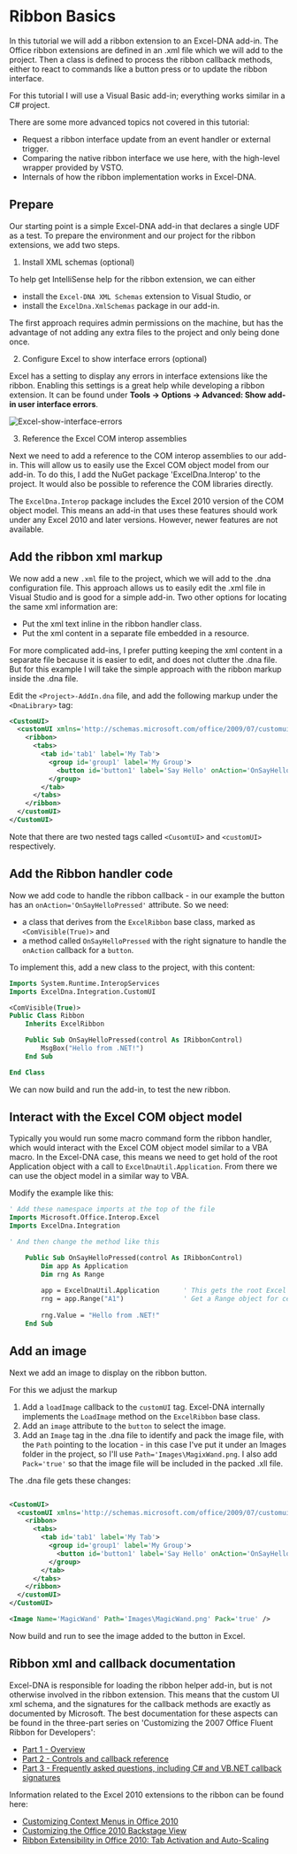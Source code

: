 # Ribbon Basics

In this tutorial we will add a ribbon extension to an Excel-DNA add-in.
The Office ribbon extensions are defined in an .xml file which we will add to the project.
Then a class is defined to process the ribbon callback methods, either to react to commands like a button press or to update the ribbon interface.

For this tutorial I will use a Visual Basic add-in; everything works similar in a C# project.

There are some more advanced topics not covered in this tutorial:
* Request a ribbon interface update from an event handler or external trigger.
* Comparing the native ribbon interface we use here, with the high-level wrapper provided by VSTO.
* Internals of how the ribbon implementation works in Excel-DNA.

## Prepare

Our starting point is a simple Excel-DNA add-in that declares a single UDF as a test.
To prepare the environment and our project for the ribbon extensions, we add two steps.

1. Install XML schemas (optional)

To help get IntelliSense help for the ribbon extension, we can either 
* install the `Excel-DNA XML Schemas` extension to Visual Studio, or 
* install the `ExcelDna.XmlSchemas` package in our add-in.

The first approach requires admin permissions on the machine, but has the advantage of not adding any extra files to the project and only being done once.

2. Configure Excel to show interface errors (optional)

Excel has a setting to display any errors in interface extensions like the ribbon. Enabling this settings is a great help while developing a ribbon extension.
It can be found under **Tools -> Options -> Advanced: Show add-in user interface errors**.

![Excel-show-interface-errors](https://user-images.githubusercontent.com/414659/99848436-7397c080-2b82-11eb-8543-c4b20e94ede6.jpg)

3. Reference the Excel COM interop assemblies

Next we need to add a reference to the COM interop assemblies to our add-in. This will allow us to easily use the Excel COM object model from our add-in.
To do this, I add the NuGet package 'ExcelDna.Interop' to the project. It would also be possible to reference the COM libraries directly.

The `ExcelDna.Interop` package includes the Excel 2010 version of the COM object model. This means an add-in that uses these features should work under any Excel 2010 and later versions. However, newer features are not available.

## Add the ribbon xml markup

We now add a new `.xml` file to the project, which we will add to the .dna configuration file. This approach allows us to easily edit the .xml file in Visual Studio and is good for a simple add-in. Two other options for locating the same xml information are:
* Put the xml text inline in the ribbon handler class.
* Put the xml content in a separate file embedded in a resource.

For more complicated add-ins, I prefer putting keeping the xml content in a separate file because it is easier to edit, and does not clutter the .dna file.
But for this example I will take the simple approach with the ribbon markup inside the .dna file.

Edit the `<Project>-AddIn.dna` file, and add the following markup under the `<DnaLibrary>` tag:

```xml
<CustomUI>
  <customUI xmlns='http://schemas.microsoft.com/office/2009/07/customui'>
    <ribbon>
      <tabs>
        <tab id='tab1' label='My Tab'>
          <group id='group1' label='My Group'>
            <button id='button1' label='Say Hello' onAction='OnSayHelloPressed'/>
          </group>
        </tab>
      </tabs>
    </ribbon>
  </customUI>
</CustomUI>
```

Note that there are two nested tags called `<CusomtUI>` and `<customUI>` respectively.

## Add the Ribbon handler code

Now we add code to handle the ribbon callback - in our example the button has an `onAction='OnSayHelloPressed'` attribute.
So we need:
* a class that derives from the `ExcelRibbon` base class, marked as `<ComVisible(True)>` and 
* a method called `OnSayHelloPressed` with the right signature to handle the `onAction` callback for a `button`.

To implement this, add a new class to the project, with this content:

```vb
Imports System.Runtime.InteropServices
Imports ExcelDna.Integration.CustomUI

<ComVisible(True)>
Public Class Ribbon
    Inherits ExcelRibbon

    Public Sub OnSayHelloPressed(control As IRibbonControl)
        MsgBox("Hello from .NET!")
    End Sub

End Class
```

We can now build and run the add-in, to test the new ribbon.

## Interact with the Excel COM object model

Typically you would run some macro command form the ribbon handler, which would interact with the Excel COM object model similar to a VBA macro.
In the Excel-DNA case, this means we need to get hold of the root Application object with a call to `ExcelDnaUtil.Application`.
From there we can use the object model in a similar way to VBA.

Modify the example like this:

```vb
' Add these namespace imports at the top of the file
Imports Microsoft.Office.Interop.Excel
Imports ExcelDna.Integration

' And then change the method like this

    Public Sub OnSayHelloPressed(control As IRibbonControl)
        Dim app As Application
        Dim rng As Range
        
        app = ExcelDnaUtil.Application      ' This gets the root Excel Application object from the Excel-DNA environment
        rng = app.Range("A1")               ' Get a Range object for cell A1 on the ActiveSheet
        
        rng.Value = "Hello from .NET!"
    End Sub

```

## Add an image

Next we add an image to display on the ribbon button.

For this we adjust the markup
1. Add a `loadImage` callback to the `customUI` tag. Excel-DNA internally implements the `LoadImage` method on the `ExcelRibbon` base class.
2. Add an `image` attribute to the `button` to select the image.
3. Add an `Image` tag in the .dna file to identify and pack the image file, with the `Path` pointing to the location - in this case I've put it under an Images folder in the project, so I'll use `Path='Images\MagixWand.png`. I also add `Pack='true'` so that the image file will be included in the packed .xll file.

The .dna file gets these changes:

```xml

<CustomUI>
  <customUI xmlns='http://schemas.microsoft.com/office/2009/07/customui' loadImage='LoadImage'>
    <ribbon>
      <tabs>
        <tab id='tab1' label='My Tab'>
          <group id='group1' label='My Group'>
            <button id='button1' label='Say Hello' onAction='OnSayHelloPressed' image='MagicWand'/>
          </group>
        </tab>
      </tabs>
    </ribbon>
  </customUI>
</CustomUI>

<Image Name='MagicWand' Path='Images\MagicWand.png' Pack='true' />
```

Now build and run to see the image added to the button in Excel.

## Ribbon xml and callback documentation

Excel-DNA is responsible for loading the ribbon helper add-in, but is not otherwise involved in the ribbon extension. This means that the custom UI xml schema, and the signatures for the callback methods are exactly as documented by Microsoft. The best documentation for these aspects can be found in the three-part series on 'Customizing the 2007 Office Fluent Ribbon for Developers':

* [Part 1 - Overview](https://msdn.microsoft.com/en-us/library/aa338202.aspx)
* [Part 2 - Controls and callback reference](https://msdn.microsoft.com/en-us/library/aa338199.aspx)
* [Part 3 - Frequently asked questions, including C# and VB.NET callback signatures](https://msdn.microsoft.com/en-us/library/aa722523.aspx)

Information related to the Excel 2010 extensions to the ribbon can be found here:

* [Customizing Context Menus in Office 2010](https://msdn.microsoft.com/en-us/library/office/ee691832.aspx)
* [Customizing the Office 2010 Backstage View](https://msdn.microsoft.com/en-us/library/office/ee815851.aspx)
* [Ribbon Extensibility in Office 2010: Tab Activation and Auto-Scaling](https://msdn.microsoft.com/en-us/library/office/ee691834.aspx)
